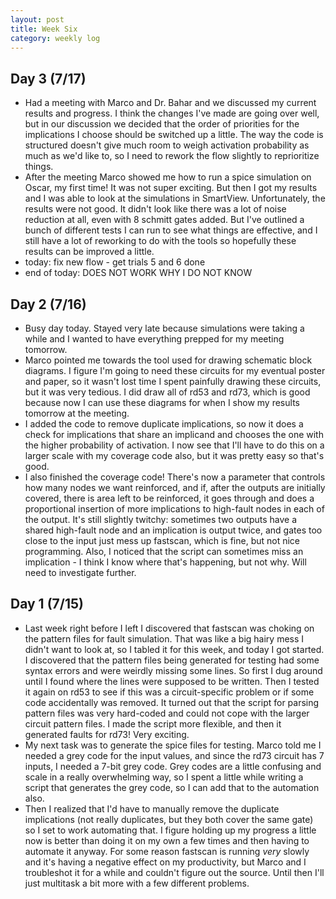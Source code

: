 ```yaml
---
layout: post 
title: Week Six 
category: weekly log
---
```


## Day 3 (7/17)
  + Had a meeting with Marco and Dr. Bahar and we discussed my current results and progress.
  I think the changes I've made are going over well, but in our discussion we decided that
  the order of priorities for the implications I choose should be switched up a little. The
  way the code is structured doesn't give much room to weigh activation probability as much
  as we'd like to, so I need to rework the flow slightly to reprioritize things.
  + After the meeting Marco showed me how to run a spice simulation on Oscar, my first time!
  It was not super exciting. But then I got my results and I was able to look at the simulations
  in SmartView. Unfortunately, the results were not good. It didn't look like there was a lot of
  noise reduction at all, even with 8 schmitt gates added. But I've outlined a bunch of different
  tests I can run to see what things are effective, and I still have a lot of reworking to do 
  with the tools so hopefully these results can be improved a little.
  + today: fix new flow - get trials 5 and 6 done
  + end of today: DOES NOT WORK WHY I DO NOT KNOW

## Day 2 (7/16)
  + Busy day today. Stayed very late because simulations were taking a while and I wanted to
  have everything prepped for my meeting tomorrow.
  + Marco pointed me towards the tool used for drawing schematic block diagrams. I figure I'm
  going to need these circuits for my eventual poster and paper, so it wasn't lost time I spent
  painfully drawing these circuits, but it was very tedious. I did draw all of rd53 and rd73, 
  which is good because now I can use these diagrams for when I show my results tomorrow at the
  meeting.
  + I added the code to remove duplicate implications, so now it does a check for implications
  that share an implicand and chooses the one with the higher probability of activation. I now
  see that I'll have to do this on a larger scale with my coverage code also, but it was pretty
  easy so that's good.
  + I also finished the coverage code! There's now a parameter that controls how many nodes 
  we want reinforced, and if, after the outputs are initially covered, there is area left to
  be reinforced, it goes through and does a proportional insertion of more implications to
  high-fault nodes in each of the output. It's still slightly twitchy: sometimes two outputs
  have a shared high-fault node and an implication is output twice, and gates too close to
  the input just mess up fastscan, which is fine, but not nice programming. Also,
  I noticed that the script can sometimes miss an implication - I think I know where that's
  happening, but not why. Will need to investigate further.

## Day 1 (7/15)
  + Last week right before I left I discovered that fastscan was choking on the pattern files
  for fault simulation. That was like a big hairy mess I didn't want to look at, so I tabled
  it for this week, and today I got started. I discovered that the pattern files being
  generated for testing had some syntax errors and were weirdly missing some lines. So first
  I dug around until I found where the lines were supposed to be written. Then I tested it
  again on rd53 to see if this was a circuit-specific problem or if some code accidentally
  was removed. It turned out that the script for parsing pattern files was very hard-coded
  and could not cope with the larger circuit pattern files. I made the script more flexible,
  and then it generated faults for rd73! Very exciting.
  + My next task was to generate the spice files for testing. Marco told me I needed a grey
  code for the input values, and since the rd73 circuit has 7 inputs, I needed a 7-bit grey code.
  Grey codes are a little confusing and scale in a really overwhelming way, so I spent a little 
  while writing a script that generates the grey code, so I can add that to the automation also.
  + Then I realized that I'd have to manually remove the duplicate implications (not really
  duplicates, but they both cover the same gate) so I set to work automating that. I figure
  holding up my progress a little now is better than doing it on my own a few times and then having
  to automate it anyway. For some reason fastscan is running _very_ slowly and it's having
  a negative effect on my productivity, but Marco and I troubleshot it for a while and couldn't
  figure out the source. Until then I'll just multitask a bit more with a few different problems.
